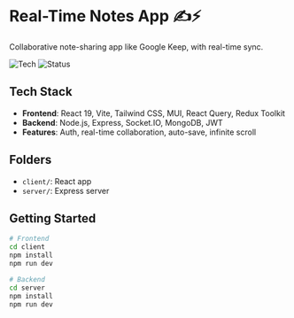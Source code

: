 # Real-Time Notes App ✍️⚡

Collaborative note-sharing app like Google Keep, with real-time sync.

![Tech](https://img.shields.io/badge/stack-React%20%2B%20Node-green)
![Status](https://img.shields.io/badge/status-active-brightgreen)

## Tech Stack

- **Frontend**: React 19, Vite, Tailwind CSS, MUI, React Query, Redux Toolkit
- **Backend**: Node.js, Express, Socket.IO, MongoDB, JWT
- **Features**: Auth, real-time collaboration, auto-save, infinite scroll

## Folders

- `client/`: React app
- `server/`: Express server

## Getting Started

```bash
# Frontend
cd client
npm install
npm run dev

# Backend
cd server
npm install
npm run dev
